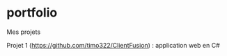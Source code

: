 # portfolio
Mes projets

Projet 1 (https://github.com/timo322/ClientFusion) : application web en C#
